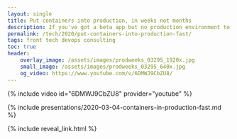 ```yaml
---
layout: single
title: Put containers into production, in weeks not months
description: If you've got a beta app but no production environment to host it in, start small and iterate towards a full Cloud
permalink: /tech/2020/put-containers-into-production-fast/
tags: front tech devops consulting
toc: true
header:
    overlay_image: /assets/images/prodweeks_03295_1920x.jpg
    small_image: /assets/images/prodweeks_03295_640x.jpg
    og_video: https://www.youtube.com/v/6DMWJ9CbZU8/
---
```


{% include video id="6DMWJ9CbZU8" provider="youtube" %}

{% include presentations/2020-03-04-containers-in-production-fast.md %}

{% include reveal_link.html %}
